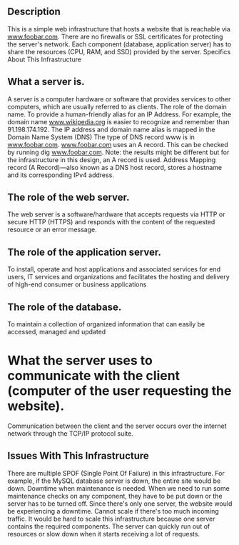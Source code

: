 



## Description
This is a simple web infrastructure that hosts a website that is reachable via www.foobar.com. There are no firewalls or SSL certificates for protecting the server's network. Each component (database, application server) has to share the resources (CPU, RAM, and SSD) provided by the server.
Specifics About This Infrastructure
## What a server is.
A server is a computer hardware or software that provides services to other computers, which are usually referred to as clients.
The role of the domain name.
To provide a human-friendly alias for an IP Address. For example, the domain name www.wikipedia.org is easier to recognize and remember than 91.198.174.192. The IP address and domain name alias is mapped in the Domain Name System (DNS)
The type of DNS record www is in www.foobar.com.
www.foobar.com uses an A record. This can be checked by running dig www.foobar.com.
Note: the results might be different but for the infrastructure in this design, an A record is used.
Address Mapping record (A Record)—also known as a DNS host record, stores a hostname and its corresponding IPv4 address.
## The role of the web server.
The web server is a software/hardware that accepts requests via HTTP or secure HTTP (HTTPS) and responds with the content of the requested resource or an error message.
## The role of the application server.
To install, operate and host applications and associated services for end users, IT services and organizations and facilitates the hosting and delivery of high-end consumer or business applications
## The role of the database.
To maintain a collection of organized information that can easily be accessed, managed and updated
# What the server uses to communicate with the client (computer of the user requesting the website).
Communication between the client and the server occurs over the internet network through the TCP/IP protocol suite.
## Issues With This Infrastructure
There are multiple SPOF (Single Point Of Failure) in this infrastructure.
For example, if the MySQL database server is down, the entire site would be down.
Downtime when maintenance is needed.
When we need to run some maintenance checks on any component, they have to be put down or the server has to be turned off. Since there's only one server, the website would be experiencing a downtime.
Cannot scale if there's too much incoming traffic.
It would be hard to scale this infrastructure because one server contains the required components. The server can quickly run out of resources or slow down when it starts receiving a lot of requests.
